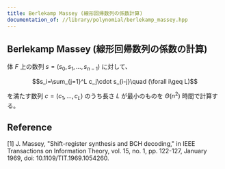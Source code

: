 ```yaml
---
title: Berlekamp Massey (線形回帰数列の係数計算)
documentation_of: //library/polynomial/berlekamp_massey.hpp
---
```

## Berlekamp Massey (線形回帰数列の係数の計算)

体 $F$ 上の数列 $s=(s_0,s_1,\ldots,s_{n-1})$ に対して、

$$s_i=\sum_{j=1}^L c_j\cdot s_{i-j}\quad (\forall i\geq L)$$

を満たす数列 $c=(c_1,\ldots,c_L)$ のうち長さ $L$ が最小のものを $\Theta(n ^ 2)$ 時間で計算する。

## Reference

[1] J. Massey, "Shift-register synthesis and BCH decoding," in IEEE Transactions on Information Theory, vol. 15, no. 1, pp. 122-127, January 1969, doi: 10.1109/TIT.1969.1054260.
